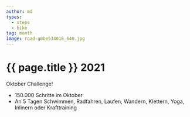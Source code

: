 ```yaml
---
author: md
types:
  - steps
  - bike
tag: month
image: road-g0be534016_640.jpg
---
```

# {{ page.title }} 2021

Oktober Challenge!

- 150.000 Schritte im Oktober
- An 5 Tagen Schwimmen, Radfahren, Laufen, Wandern, Klettern, Yoga, Inlinern oder Krafttraining